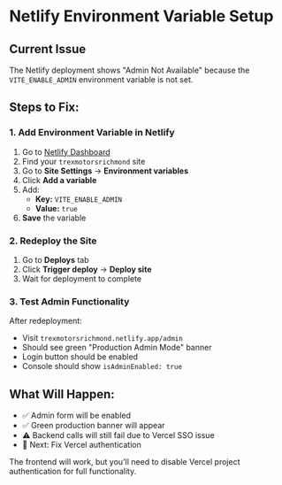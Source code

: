 # Netlify Environment Variable Setup

## Current Issue
The Netlify deployment shows "Admin Not Available" because the `VITE_ENABLE_ADMIN` environment variable is not set.

## Steps to Fix:

### 1. Add Environment Variable in Netlify
1. Go to [Netlify Dashboard](https://app.netlify.com/)
2. Find your `trexmotorsrichmond` site
3. Go to **Site Settings** → **Environment variables**
4. Click **Add a variable**
5. Add:
   - **Key:** `VITE_ENABLE_ADMIN`
   - **Value:** `true`
6. **Save** the variable

### 2. Redeploy the Site
1. Go to **Deploys** tab
2. Click **Trigger deploy** → **Deploy site**
3. Wait for deployment to complete

### 3. Test Admin Functionality
After redeployment:
- Visit `trexmotorsrichmond.netlify.app/admin`
- Should see green "Production Admin Mode" banner
- Login button should be enabled
- Console should show `isAdminEnabled: true`

## What Will Happen:
- ✅ Admin form will be enabled
- ✅ Green production banner will appear
- ⚠️ Backend calls will still fail due to Vercel SSO issue
- 🎯 Next: Fix Vercel authentication

The frontend will work, but you'll need to disable Vercel project authentication for full functionality.